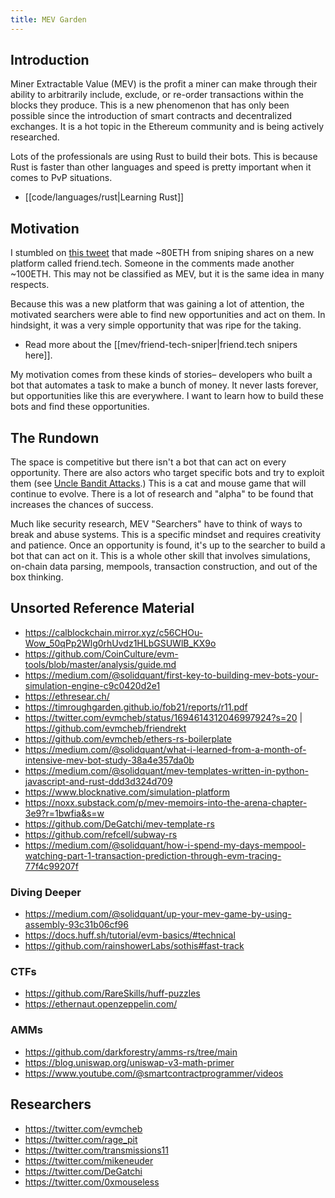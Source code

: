 ```yaml
---
title: MEV Garden
---
```


## Introduction

Miner Extractable Value (MEV) is the profit a miner can make through their ability to arbitrarily include, exclude, or re-order transactions within the blocks they produce. This is a new phenomenon that has only been possible since the introduction of smart contracts and decentralized exchanges. It is a hot topic in the Ethereum community and is being actively researched.

Lots of the professionals are using Rust to build their bots. This is because Rust is faster than other languages and speed is pretty important when it comes to PvP situations.

- [[code/languages/rust|Learning Rust]]

## Motivation

I stumbled on [this tweet](https://twitter.com/BadPie1/status/1693684478638440525?s=20) that made ~80ETH from sniping shares on a new platform called friend.tech. Someone in the comments made another ~100ETH. This may not be classified as MEV, but it is the same idea in many respects.

Because this was a new platform that was gaining a lot of attention, the motivated searchers were able to find new opportunities and act on them. In hindsight, it was a very simple opportunity that was ripe for the taking.

- Read more about the [[mev/friend-tech-sniper|friend.tech snipers here]].

My motivation comes from these kinds of stories– developers who built a bot that automates a task to make a bunch of money. It never lasts forever, but opportunities like this are everywhere. I want to learn how to build these bots and find these opportunities.

## The Rundown

The space is competitive but there isn't a bot that can act on every opportunity. There are also actors who target specific bots and try to exploit them (see [Uncle Bandit Attacks](https://www.mev.wiki/attack-examples/uncle-bandit-attack).) This is a cat and mouse game that will continue to evolve. There is a lot of research and "alpha" to be found that increases the chances of success.

Much like security research, MEV "Searchers" have to think of ways to break and abuse systems. This is a specific mindset and requires creativity and patience. Once an opportunity is found, it's up to the searcher to build a bot that can act on it. This is a whole other skill that involves simulations, on-chain data parsing, mempools, transaction construction, and out of the box thinking.

## Unsorted Reference Material

- https://calblockchain.mirror.xyz/c56CHOu-Wow_50qPp2Wlg0rhUvdz1HLbGSUWlB_KX9o
- https://github.com/CoinCulture/evm-tools/blob/master/analysis/guide.md
- https://medium.com/@solidquant/first-key-to-building-mev-bots-your-simulation-engine-c9c0420d2e1
- https://ethresear.ch/
- https://timroughgarden.github.io/fob21/reports/r11.pdf
- https://twitter.com/evmcheb/status/1694614312046997924?s=20 | https://github.com/evmcheb/friendrekt
- https://github.com/evmcheb/ethers-rs-boilerplate
- https://medium.com/@solidquant/what-i-learned-from-a-month-of-intensive-mev-bot-study-38a4e357da0b
- https://medium.com/@solidquant/mev-templates-written-in-python-javascript-and-rust-ddd3d324d709
- https://www.blocknative.com/simulation-platform
- https://noxx.substack.com/p/mev-memoirs-into-the-arena-chapter-3e9?r=1bwfia&s=w
- https://github.com/DeGatchi/mev-template-rs
- https://github.com/refcell/subway-rs
- https://medium.com/@solidquant/how-i-spend-my-days-mempool-watching-part-1-transaction-prediction-through-evm-tracing-77f4c99207f

### Diving Deeper

- https://medium.com/@solidquant/up-your-mev-game-by-using-assembly-93c31b06cf96
- https://docs.huff.sh/tutorial/evm-basics/#technical
- https://github.com/rainshowerLabs/sothis#fast-track

### CTFs

- https://github.com/RareSkills/huff-puzzles
- https://ethernaut.openzeppelin.com/

### AMMs

- https://github.com/darkforestry/amms-rs/tree/main
- https://blog.uniswap.org/uniswap-v3-math-primer
- https://www.youtube.com/@smartcontractprogrammer/videos

## Researchers

- https://twitter.com/evmcheb
- https://twitter.com/rage_pit
- https://twitter.com/transmissions11
- https://twitter.com/mikeneuder
- https://twitter.com/DeGatchi
- https://twitter.com/0xmouseless
